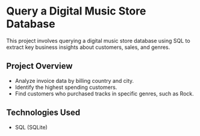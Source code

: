 # Query a Digital Music Store Database

This project involves querying a digital music store database using SQL to extract key business insights about customers, sales, and genres.

## Project Overview
- Analyze invoice data by billing country and city.
- Identify the highest spending customers.
- Find customers who purchased tracks in specific genres, such as Rock.

## Technologies Used
- SQL (SQLite)
